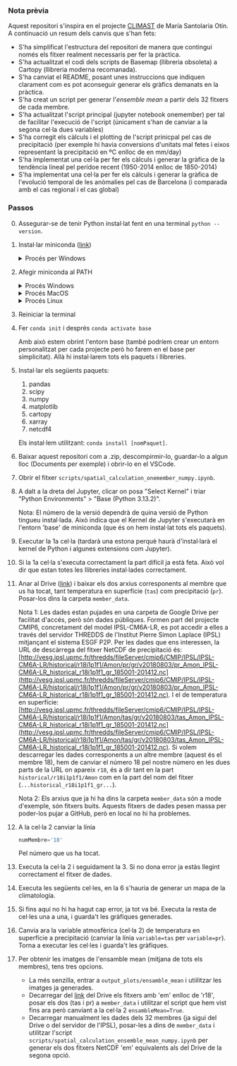 ### Nota prèvia

Aquest repositori s'inspira en el projecte [CLIMAST](https://github.com/msantolariaotin/CLIMAST2) de María Santolaria Otín. A continuació un resum dels canvis que s'han fets:
- S'ha simplificat l'estructura del repositori de manera que contingui només els fitxer realment necessaris per fer la pràctica.
- S'ha actualitzat el codi dels scripts de Basemap (llibreria obsoleta) a Cartopy (llibreria moderna recomanada).
- S'ha canviat el README, posant unes instruccions que indiquen clarament com es pot aconseguir generar els gràfics demanats en la pràctica.
- S'ha creat un script per generar l'_ensemble mean_ a partir dels 32 fitxers de cada membre.
- S'ha actualitzat l'script principal (jupyter notebook onemember) per tal de facilitar l'execució de l'script (únicament s'han de canviar a la segona cel·la dues variables)
- S'ha corregit els càlculs i el plotting de l'script prinicpal pel cas de precipitació (per exemple hi havia conversions d'unitats mal fetes i eixos representant la precipitació en ºC enlloc de en mm/day)
- S'ha implementat una cel·la per fer els càlculs i generar la gràfica de la tendència lineal pel perídoe recent (1950-2014 enlloc de 1850-2014)
- S'ha implementat una cel·la per fer els càlculs i generar la gràfica de l'evolució temporal de les anòmalies pel cas de Barcelona (i comparada amb el cas regional i el cas global)

### Passos

0.  Assegurar-se de tenir Python instal·lat fent en una terminal `python --version`.
1. Instal·lar miniconda ([link](https://www.anaconda.com/docs/getting-started/miniconda/install#quickstart-install-instructions))
   <details>
   <summary>Procés per Windows</summary>
   1. Obre el CMD i enganxa-hi el següent:
   
      ```
      curl https://repo.anaconda.com/miniconda/Miniconda3-latest-Windows-x86_64.exe -o .\miniconda.exe
      start /wait "" .\miniconda.exe /S
      del .\miniconda.exe
      ```
      Això instal·la l'executable, l'executa i després el suprimeix.
   </details>
2. Afegir miniconda al PATH
   <details>
   <summary>Procés Windows</summary>
   Obre Powe:rShell i fes:
      
      ```
      [System.Environment]::SetEnvironmentVariable("Path", $env:Path + ";$env:USERPROFILE\Miniconda3;$env:USERPROFILE\Miniconda3\Scripts", [System.EnvironmentVariableTarget]::User)
      ```
   Comprova que tot va bé fent:
      ```
      conda --version
      ```

   </details>
   <details>
   <summary>Procés MacOS</summary>

   1. Obre la terminal i fes:
      ```
      nano ~/.zshrc
      ```
   2. Afageix al final de tot una línia que sigui:
      ```
      export PATH="$HOME/Miniconda3/bin:$PATH"
      ```
      Guarda i tanca el fitxer.
   3. Recarrega la configuració fent (a la terminal):
      ```
      source ~/.zshrc
      ```
   4. Comprova que tot va bé fent
      ```
      conda --version
      ```

   </details>
   <details>
   <summary>Procés Linux</summary>

   5. Obre la terminal i fes:
      ```
      nano ~/.bashrc
      ```
   6. Afageix al final de tot una línia que sigui:
      ```
      export PATH="$HOME/Miniconda3/bin:$PATH"
      ```
      Guarda i tanca el fitxer.
   7. Recarrega la configuració fent (a la terminal):
      ```
      source ~/.bashrc
      ```
   8. Comprova que tot va bé fent
      ```
      conda --version
      ```

   </details>
3. Reiniciar la terminal
4. Fer `conda init` i després `conda activate base`
   
   Amb això estem obrint l'entorn base (també podríem crear un entorn personalitzat per cada projecte però ho farem en el base per simplicitat). Allà hi instal·larem tots els paquets i llibreries.
5. Instal·lar els següents paquets:
   1. pandas
   2. scipy
   3. numpy
   4. matplotlib
   5. cartopy
   6. xarray
   7. netcdf4
   
   Els instal·lem utilitzant: `conda install [nomPaquet]`.
6. Baixar aquest repositori com a .zip, descompirmir-lo, guardar-lo a algun lloc (Documents per exemple) i obrir-lo en el  VSCode.
7. Obrir el fitxer `scripts/spatial_calculation_onemember_numpy.ipynb`.
8. A dalt a la dreta del Jupyter, clicar on posa "Select Kernel" i triar "Python Environments" > "Base (Python 3.13.2)". 
      
   Nota: El número de la versió dependrà de quina versió de Python tingueu instal·lada. Això indica que el Kernel de Jupyter s'executarà en l'entorn 'base' de miniconda (que és on hem instal·lat tots els paquets).
9.  Executar la 1a cel·la (tardarà una estona perquè haurà d'instal·larà el kernel de Python i algunes extensions com Jupyter).
10. Si la 1a cel·la s'executa correctament la part difícil ja està feta. Això vol dir que estan totes les llibreries instal·lades correctament.
11. Anar al Drive ([link](https://drive.google.com/drive/folders/1XAAp8DirojrlLGHW-w2-fX8Ob4S9AK4C?usp=drive_link)) i baixar els dos arxius corresponents al membre que us ha tocat, tant temperatura en superfície (`tas`) com precipitació (`pr`). Posar-los dins la carpeta `member_data`.
    
    Nota 1: Les dades estan pujades en una carpeta de Google Drive per facilitat d'accés, però són dades públiques. Formen part del projecte CMIP6, concretament del model IPSL-CM6A-LR, es pot accedir a elles a través del servidor THREDDS de l'Institut Pierre Simon Laplace (IPSL) mitjançant el sistema ESGF P2P. Per les dades que ens interessen, la URL de descàrrega del fitxer NetCDF de precipitació és: [http://vesg.ipsl.upmc.fr/thredds/fileServer/cmip6/CMIP/IPSL/IPSL-CM6A-LR/historical/r18i1p1f1/Amon/pr/gr/v20180803/pr_Amon_IPSL-CM6A-LR_historical_r18i1p1f1_gr_185001-201412.nc](http://vesg.ipsl.upmc.fr/thredds/fileServer/cmip6/CMIP/IPSL/IPSL-CM6A-LR/historical/r18i1p1f1/Amon/pr/gr/v20180803/pr_Amon_IPSL-CM6A-LR_historical_r18i1p1f1_gr_185001-201412.nc). I el de temperatura en superfície: [http://vesg.ipsl.upmc.fr/thredds/fileServer/cmip6/CMIP/IPSL/IPSL-CM6A-LR/historical/r18i1p1f1/Amon/tas/gr/v20180803/tas_Amon_IPSL-CM6A-LR_historical_r18i1p1f1_gr_185001-201412.nc](http://vesg.ipsl.upmc.fr/thredds/fileServer/cmip6/CMIP/IPSL/IPSL-CM6A-LR/historical/r18i1p1f1/Amon/tas/gr/v20180803/tas_Amon_IPSL-CM6A-LR_historical_r18i1p1f1_gr_185001-201412.nc). Si volem descarregar les dades corresponents a un altre membre (aquest és el membre 18), hem de canviar el número 18 pel nostre número en les dues parts de la URL on apareix `r18`, és a dir tant en la part `historical/r18i1p1f1/Amon` com en la part del nom del fitxer (`...historical_r18i1p1f1_gr...`).
    
    Nota 2: Els arxius que ja hi ha dins la carpeta `member_data` són a mode d'exemple, són fitxers buits. Aquests fitxers de dades pesen massa per poder-los pujar a GitHub, però en local no hi ha problemes.
12. A la cel·la 2 canviar la línia
    ```py
    numMembre='18' 
    ```
    Pel número que us ha tocat.
13. Executa la cel·la 2 i seguidament la 3. Si no dona error ja estàs llegint correctament el fitxer de dades.
14. Executa les següents cel·les, en la 6 s'hauria de generar un mapa de la climatologia.
15. Si fins aquí no hi ha hagut cap error, ja tot va bé. Executa la resta de cel·les una a una, i guarda't les gràfiques generades.
16. Canvia ara la variable atmosfèrica (cel·la 2) de temperatura en superfície a precipitació (canviar la línia `variable=tas` per `variable=pr`). Torna a executar les cel·les i guarda't les gràfiques.
17. Per obtenir les imatges de l'ensamble mean (mitjana de tots els membres), tens tres opcions. 
    - La més senzilla, entrar a `output_plots/ensamble_mean` i utiilitzar les imatges ja generades.
    - Decarregar del [link](https://drive.google.com/drive/folders/1XAAp8DirojrlLGHW-w2-fX8Ob4S9AK4C?usp=drive_link) del Drive els fitxers amb 'em' enlloc de 'r18', posar els dos (tas i pr) a `member_data` i utilitzar el script que hem vist fins ara però canviant a la cel·la 2 `ensambleMean=True`.
    - Decarregar manualment les dades dels 32 membres (ja sigui del Drive o del servidor de l'IPSL), posar-les a dins de `member_data` i utilitzar l'script `scripts/spatial_calculation_ensemble_mean_numpy.ipynb` per generar els dos fitxers NetCDF 'em' equivalents als del Drive de la segona opció.
